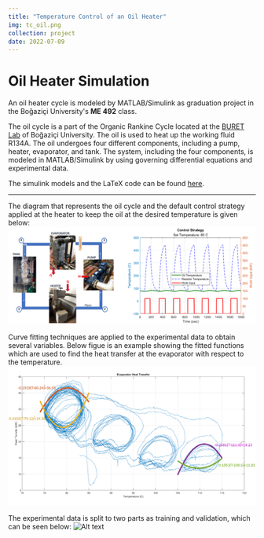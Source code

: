 ```yaml
---
title: "Temperature Control of an Oil Heater"
img: tc_oil.png
collection: project
date: 2022-07-09
---
```


# Oil Heater Simulation

An oil heater cycle is modeled by MATLAB/Simulink as graduation project in the Boğaziçi University's **ME 492** class.

The oil cycle is a part of the Organic Rankine Cycle located at the [BURET Lab](http://buret.boun.edu.tr/facilities/organic-rankine-cycle/) of Boğaziçi University. The oil is used to heat up the working fluid R134A. The oil undergoes four different components, including a pump, heater, evaporator, and tank. The system, including the four components, is modeled in MATLAB/Simulink by using governing differential equations and experimental data.

The simulink models and the LaTeX code can be found [here](https://github.com/edizferit/Oil-Heater-Simulation).

---

The diagram that represents the oil cycle and the default control strategy applied at the heater to keep the oil at the desired temperature is given below:
![Alt text](../images/def.png)

Curve fitting techniques are applied to the experimental data to obtain several variables. Below figue is an example showing the fitted functions which are used to find the heat transfer at the evaporator with respect to the temperature.
![Alt text](../images/evaporator_curve_fit.png)

The experimental data is split to two parts as training and validation, which can be seen below:
![Alt text](../experimental-data.png)
